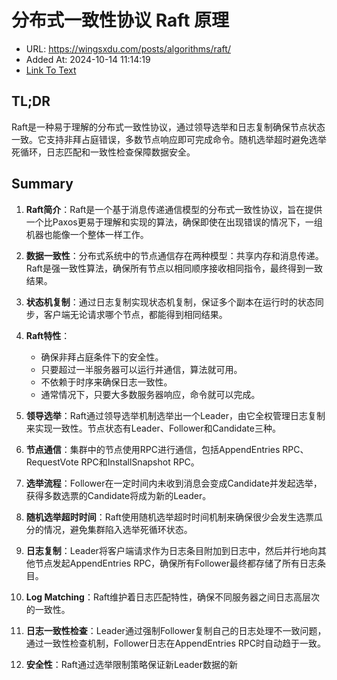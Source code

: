 # 分布式一致性协议 Raft 原理
- URL: https://wingsxdu.com/posts/algorithms/raft/
- Added At: 2024-10-14 11:14:19
- [Link To Text](2024-10-14-分布式一致性协议-raft-原理_raw.md)

## TL;DR
Raft是一种易于理解的分布式一致性协议，通过领导选举和日志复制确保节点状态一致。它支持非拜占庭错误，多数节点响应即可完成命令。随机选举超时避免选举死循环，日志匹配和一致性检查保障数据安全。

## Summary
1. **Raft简介**：Raft是一个基于消息传递通信模型的分布式一致性协议，旨在提供一个比Paxos更易于理解和实现的算法，确保即使在出现错误的情况下，一组机器也能像一个整体一样工作。

2. **数据一致性**：分布式系统中的节点通信存在两种模型：共享内存和消息传递。Raft是强一致性算法，确保所有节点以相同顺序接收相同指令，最终得到一致结果。

3. **状态机复制**：通过日志复制实现状态机复制，保证多个副本在运行时的状态同步，客户端无论请求哪个节点，都能得到相同结果。

4. **Raft特性**：
   - 确保非拜占庭条件下的安全性。
   - 只要超过一半服务器可以运行并通信，算法就可用。
   - 不依赖于时序来确保日志一致性。
   - 通常情况下，只要大多数服务器响应，命令就可以完成。

5. **领导选举**：Raft通过领导选举机制选举出一个Leader，由它全权管理日志复制来实现一致性。节点状态有Leader、Follower和Candidate三种。

6. **节点通信**：集群中的节点使用RPC进行通信，包括AppendEntries RPC、RequestVote RPC和InstallSnapshot RPC。

7. **选举流程**：Follower在一定时间内未收到消息会变成Candidate并发起选举，获得多数选票的Candidate将成为新的Leader。

8. **随机选举超时时间**：Raft使用随机选举超时时间机制来确保很少会发生选票瓜分的情况，避免集群陷入选举死循环状态。

9. **日志复制**：Leader将客户端请求作为日志条目附加到日志中，然后并行地向其他节点发起AppendEntries RPC，确保所有Follower最终都存储了所有日志条目。

10. **Log Matching**：Raft维护着日志匹配特性，确保不同服务器之间日志高层次的一致性。

11. **日志一致性检查**：Leader通过强制Follower复制自己的日志处理不一致问题，通过一致性检查机制，Follower日志在AppendEntries RPC时自动趋于一致。

12. **安全性**：Raft通过选举限制策略保证新Leader数据的新
